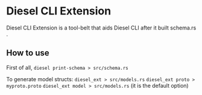 # Diesel CLI Extension

Diesel CLI Extension is a tool-belt that aids Diesel CLI after it built schema.rs .

## How to use

First of all, `diesel print-schema > src/schema.rs` 

To generate model structs:
`diesel_ext > src/models.rs`
`diesel_ext proto > myproto.proto`
`diesel_ext model > src/models.rs` (it is the default option)